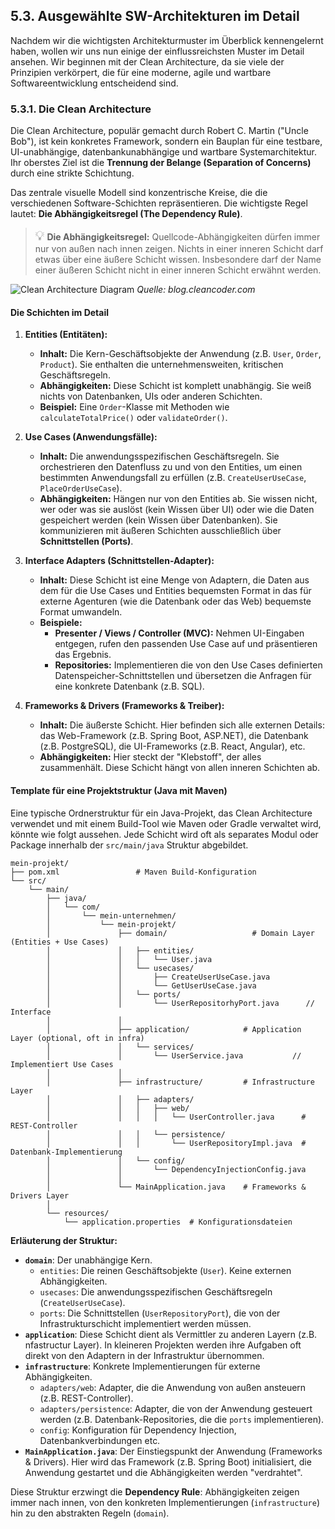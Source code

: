## 5.3. Ausgewählte SW-Architekturen im Detail

Nachdem wir die wichtigsten Architekturmuster im Überblick kennengelernt haben, wollen wir uns nun einige der einflussreichsten Muster im Detail ansehen. Wir beginnen mit der Clean Architecture, da sie viele der Prinzipien verkörpert, die für eine moderne, agile und wartbare Softwareentwicklung entscheidend sind.

### 5.3.1. Die Clean Architecture

Die Clean Architecture, populär gemacht durch Robert C. Martin ("Uncle Bob"), ist kein konkretes Framework, sondern ein Bauplan für eine testbare, UI-unabhängige, datenbankunabhängige und wartbare Systemarchitektur. Ihr oberstes Ziel ist die **Trennung der Belange (Separation of Concerns)** durch eine strikte Schichtung.

Das zentrale visuelle Modell sind konzentrische Kreise, die die verschiedenen Software-Schichten repräsentieren. Die wichtigste Regel lautet: **Die Abhängigkeitsregel (The Dependency Rule)**.

> <span style="font-size: 1.5em">:bulb:</span> **Die Abhängigkeitsregel:** Quellcode-Abhängigkeiten dürfen immer nur von außen nach innen zeigen. Nichts in einer inneren Schicht darf etwas über eine äußere Schicht wissen. Insbesondere darf der Name einer äußeren Schicht nicht in einer inneren Schicht erwähnt werden.

![Clean Architecture Diagram](https://blog.cleancoder.com/uncle-bob/images/2012-08-13-the-clean-architecture/CleanArchitecture.jpg)
*Quelle: blog.cleancoder.com*

#### Die Schichten im Detail

1.  **Entities (Entitäten):**
    -   **Inhalt:** Die Kern-Geschäftsobjekte der Anwendung (z.B. `User`, `Order`, `Product`). Sie enthalten die unternehmensweiten, kritischen Geschäftsregeln.
    -   **Abhängigkeiten:** Diese Schicht ist komplett unabhängig. Sie weiß nichts von Datenbanken, UIs oder anderen Schichten.
    -   **Beispiel:** Eine `Order`-Klasse mit Methoden wie `calculateTotalPrice()` oder `validateOrder()`.

2.  **Use Cases (Anwendungsfälle):**
    -   **Inhalt:** Die anwendungsspezifischen Geschäftsregeln. Sie orchestrieren den Datenfluss zu und von den Entities, um einen bestimmten Anwendungsfall zu erfüllen (z.B. `CreateUserUseCase`, `PlaceOrderUseCase`).
    -   **Abhängigkeiten:** Hängen nur von den Entities ab. Sie wissen nicht, wer oder was sie auslöst (kein Wissen über UI) oder wie die Daten gespeichert werden (kein Wissen über Datenbanken). Sie kommunizieren mit äußeren Schichten ausschließlich über **Schnittstellen (Ports)**.

3.  **Interface Adapters (Schnittstellen-Adapter):**
    -   **Inhalt:** Diese Schicht ist eine Menge von Adaptern, die Daten aus dem für die Use Cases und Entities bequemsten Format in das für externe Agenturen (wie die Datenbank oder das Web) bequemste Format umwandeln.
    -   **Beispiele:**
        -   **Presenter / Views / Controller (MVC):** Nehmen UI-Eingaben entgegen, rufen den passenden Use Case auf und präsentieren das Ergebnis.
        -   **Repositories:** Implementieren die von den Use Cases definierten Datenspeicher-Schnittstellen und übersetzen die Anfragen für eine konkrete Datenbank (z.B. SQL).

4.  **Frameworks & Drivers (Frameworks & Treiber):**
    -   **Inhalt:** Die äußerste Schicht. Hier befinden sich alle externen Details: das Web-Framework (z.B. Spring Boot, ASP.NET), die Datenbank (z.B. PostgreSQL), die UI-Frameworks (z.B. React, Angular), etc.
    -   **Abhängigkeiten:** Hier steckt der "Klebstoff", der alles zusammenhält. Diese Schicht hängt von allen inneren Schichten ab.

#### Template für eine Projektstruktur (Java mit Maven)

Eine typische Ordnerstruktur für ein Java-Projekt, das Clean Architecture verwendet und mit einem Build-Tool wie Maven oder Gradle verwaltet wird, könnte wie folgt aussehen. Jede Schicht wird oft als separates Modul oder Package innerhalb der `src/main/java` Struktur abgebildet.

```
mein-projekt/
├── pom.xml                 # Maven Build-Konfiguration
└── src/
    └── main/
        ├── java/
        │   └── com/
        │       └── mein-unternehmen/
        │           └── mein-projekt/
        │               ├── domain/                   # Domain Layer (Entities + Use Cases)
        │               │   ├── entities/
        │               │   │   └── User.java
        │               │   └── usecases/
        │               │       ├── CreateUserUseCase.java
        │               │       └── GetUserUseCase.java
        │               │   └── ports/
        │               │       └── UserRepositorhyPort.java      // Interface
        │               │
        │               ├── application/            # Application Layer (optional, oft in infra)
        │               │   └── services/
        │               │       └── UserService.java           // Implementiert Use Cases
        │               │
        │               ├── infrastructure/         # Infrastructure Layer
        │               │   ├── adapters/
        │               │   │   ├── web/
        │               │   │   │   └── UserController.java      # REST-Controller
        │               │   │   └── persistence/
        │               │   │       └── UserRepositoryImpl.java  # Datenbank-Implementierung
        │               │   └── config/
        │               │       └── DependencyInjectionConfig.java
        │               │
        │               └── MainApplication.java    # Frameworks & Drivers Layer
        │
        └── resources/
            └── application.properties  # Konfigurationsdateien
```

**Erläuterung der Struktur:**

- **`domain`**: Der unabhängige Kern.
  - `entities`: Die reinen Geschäftsobjekte (`User`). Keine externen Abhängigkeiten.
  - `usecases`: Die anwendungsspezifischen Geschäftsregeln (`CreateUserUseCase`).
  - `ports`: Die Schnittstellen (`UserRepositoryPort`), die von der Infrastrukturschicht implementiert werden müssen.
- **`application`**: Diese Schicht dient als Vermittler zu anderen Layern (z.B. nfastructur Layer). In kleineren Projekten werden ihre Aufgaben oft direkt von den Adaptern in der Infrastruktur übernommen.
- **`infrastructure`**: Konkrete Implementierungen für externe Abhängigkeiten.
  - `adapters/web`: Adapter, die die Anwendung von außen ansteuern (z.B. REST-Controller).
  - `adapters/persistence`: Adapter, die von der Anwendung gesteuert werden (z.B. Datenbank-Repositories, die die `ports` implementieren).
  - `config`: Konfiguration für Dependency Injection, Datenbankverbindungen etc.
- **`MainApplication.java`**: Der Einstiegspunkt der Anwendung (Frameworks & Drivers). Hier wird das Framework (z.B. Spring Boot) initialisiert, die Anwendung gestartet und die Abhängigkeiten werden "verdrahtet".

Diese Struktur erzwingt die **Dependency Rule**: Abhängigkeiten zeigen immer nach innen, von den konkreten Implementierungen (`infrastructure`) hin zu den abstrakten Regeln (`domain`).
